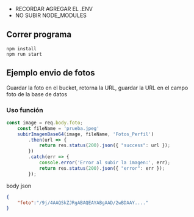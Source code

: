 * RECORDAR AGREGAR EL .ENV
* NO SUBIR NODE_MODULES

## Correr programa
```
npm install
npm run start
```

## Ejemplo envio de fotos
Guardar la foto en el bucket, retorna la URL, guardar la URL en el campo foto de la base de datos
### Uso función
```javascript
const image = req.body.foto;
    const fileName = 'prueba.jpeg'
    subirImagenBase64(image, fileName, 'Fotos_Perfil')
        .then(url => {
            return res.status(200).json({ "success": url });
        })
        .catch(err => {
            console.error('Error al subir la imagen:', err);
            return res.status(200).json({ "error": err });
        });
```
body json
```json
{
    "foto":"/9j/4AAQSkZJRgABAQEAYABgAAD/2wBDAAY...."
}
```